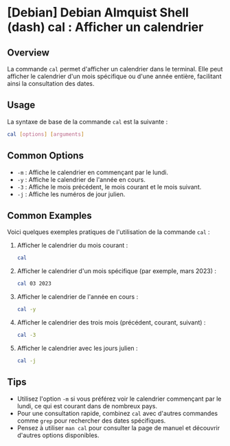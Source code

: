 # [Debian] Debian Almquist Shell (dash) cal : Afficher un calendrier

## Overview
La commande `cal` permet d'afficher un calendrier dans le terminal. Elle peut afficher le calendrier d'un mois spécifique ou d'une année entière, facilitant ainsi la consultation des dates.

## Usage
La syntaxe de base de la commande `cal` est la suivante :

```bash
cal [options] [arguments]
```

## Common Options
- `-m` : Affiche le calendrier en commençant par le lundi.
- `-y` : Affiche le calendrier de l'année en cours.
- `-3` : Affiche le mois précédent, le mois courant et le mois suivant.
- `-j` : Affiche les numéros de jour julien.

## Common Examples
Voici quelques exemples pratiques de l'utilisation de la commande `cal` :

1. Afficher le calendrier du mois courant :
   ```bash
   cal
   ```

2. Afficher le calendrier d'un mois spécifique (par exemple, mars 2023) :
   ```bash
   cal 03 2023
   ```

3. Afficher le calendrier de l'année en cours :
   ```bash
   cal -y
   ```

4. Afficher le calendrier des trois mois (précédent, courant, suivant) :
   ```bash
   cal -3
   ```

5. Afficher le calendrier avec les jours julien :
   ```bash
   cal -j
   ```

## Tips
- Utilisez l'option `-m` si vous préférez voir le calendrier commençant par le lundi, ce qui est courant dans de nombreux pays.
- Pour une consultation rapide, combinez `cal` avec d'autres commandes comme `grep` pour rechercher des dates spécifiques.
- Pensez à utiliser `man cal` pour consulter la page de manuel et découvrir d'autres options disponibles.